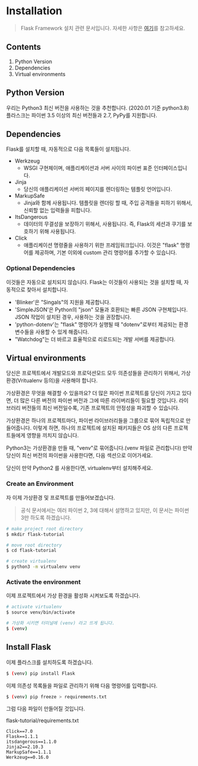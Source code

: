Installation
============

> Flask Framework 설치 관련 문서입니다.
> 자세한 사항은 [여기](https://flask.palletsprojects.com/en/1.1.x/installation/)를 참고하세요.

Contents
-------

1. Python Version
2. Dependencies
3. Virtual environments


## Python Version

우리는 Python3 최신 버전을 사용하는 것을 추천합니다. (2020.01 기준 python3.8) 플라스크는 파이썬 3.5 이상의 최신 버전들과 2.7, PyPy를 지원합니다.


## Dependencies

Flask를 설치할 때, 자동적으로 다음 목록들이 설치됩니다.

* Werkzeug 
    - WSGI 구현체이며, 애플리케이션과 서버 사이의 파이썬 표준 인터페이스입니다. 
* Jinja 
    - 당신의 애플리케이션 서버의 페이지를 렌더링하는 템플릿 언어입니다.
* MarkupSafe 
    - Jinja와 함께 사용됩니다. 템플릿을 렌더링 할 때, 주입 공격들을 피하기 위해서, 신뢰할 없는 입력들을 피합니다.
* ItsDangerous
    -  데이터의 무결성을 보장하기 위해서, 사용됩니다. 즉, Flask의 세션과 쿠기를 보호하기 위해 사용됩니다.
* Click
    - 애플리케이션 명령줄을 사용하기 위한 프레임워크입니다. 이것은 "flask" 명령어를 제공하며, 기본 이외에 custom 관리 명령어를 추가할 수 있습니다.

### Optional Dependencies

이것들은 자동으로 설치되지 않습니다. Flask는 이것들이 사용되는 것을 설치할 때, 자동적으로 찾아서 설치합니다.

* 'Blinker'은 "Singals"의 지원을 제공합니다.
* 'SimpleJSON'은 Python의 "json" 모듈과 호환되는 빠른 JSON 구현체입니다. JSON 작업이 설치된 경우, 사용하는 것을 권장합니다.
* 'python-dotenv'는 "flask" 명령어가 실행될 때 "dotenv"로부터 제공되는 환경 변수들을 사용할 수 있게 해줍니다.
* "Watchdog"는 더 바르고 효율적으로 리로드되는 개발 서버를 제공합니다.


## Virtual environments

당신은 프로젝트에서 개발모드와 프로덕션모드 모두 의존성들을 관리하기 위해서, 가상환경(Vritualenv 등의)을 사용해야 합니다.

가상환경은 무엇을 해결할 수 있을까요? 더 많은 파이썬 프로젝트를 당신이 가지고 있다면, 더 많은 다른 버전의 파이썬 버전과 그에 따른 라이버리들이 필요할 것입니다. 라이브러리 버전들의 최신 버전일수록, 기존 프로젝트의 안정성을 파괴할 수 있습니다.

가상환경은 하나의 프로젝트마다, 파이썬 라이브러리들을 그룹으로 묶어 독립적으로 만들어줍니다. 이렇게 하면, 하나의 프로젝트에 설치된 패키지들은 OS 상의 다른 프로젝트들에게 영향을 끼치지 않습니다.

Python3는 가상환경을 만들 때, "venv"로 묶어줍니다.(venv 파일로 관리합니다) 만약 당신이 최신 버전의 파이썬을 사용한다면, 다음 섹션으로 이어가세요.

당신이 만약 Python2 를 사용한다면, virtualenv부터 설치해주세요.

### Create an Environment

자 이제 가상환경 및 프로젝트를 만들어보겠습니다. 

> 공식 문서에서는 여러 파이썬 2, 3에 대해서 설명하고 있지만, 이 문서는 파이썬 3만 하도록 하겠습니다.

```bash
# make project root directory 
$ mkdir flask-tutorial

# move root directory
$ cd flask-tutorial

# create virtualenv
$ python3 -m virtualenv venv
```

### Activate the environment

이제 프로젝트에서 가상 환경을 활성화 시켜보도록 하겠습니다.

```bash
# activate virtualenv
$ source venv/bin/activate

# 가상화 시키면 터미널에 (venv) 라고 뜨게 됩니다.
$ (venv) 
```

## Install Flask

이제 플라스크를 설치하도록 하겠습니다.

```bash
$ (venv) pip install Flask
```

이제 의존성 목록들을 파일로 관리하기 위해 다음 명령어를 입력합니다.

```bash
$ (venv) pip freeze > requirements.txt
```

그럼 다음 파일이 만들어질 것입니다.

flask-tutorial/requirements.txt
```
Click==7.0
Flask==1.1.1
itsdangerous==1.1.0
Jinja2==2.10.3
MarkupSafe==1.1.1
Werkzeug==0.16.0
```